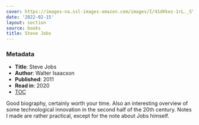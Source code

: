 ```yaml
---
cover: https://images-na.ssl-images-amazon.com/images/I/41dKkez-1rL._SY291_BO1,204,203,200_QL40_FMwebp_.jpg
date: '2022-02-15'
layout: section
source: books
title: Steve Jobs
---
```


### Metadata
- **Title**: Steve Jobs
- **Author**: Walter Isaacson
- **Published**: 2011
- **Read in**: 2020
- [TOC](https://library.villanova.edu/Find/Record/1339444/TOC)

Good biography, certainly worth your time. Also an interesting overview of some technological innovation in the second half of the 20th century. Notes I made are rather practical, except for the note about Jobs himself.